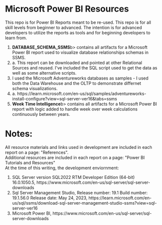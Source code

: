 # Microsoft Power BI Resources
This repo is for Power BI Reports meant to be re-used.  This repo is for all skill levels from beginner to advanced. The intention is for advanced developers to utilize the reports as tools and for beginning developers to learn from. 
<ol>
  <li><b>DATABASE_SCHEMA_SSMS</b>b> contains all artifacts for a Microsoft Power BI report used to visualize database relationships schemas in SSMS.</li>
  <li>a. This report can be downloaded and pointed at other Relational Sources and reused. I've included the SQL script used to get the data as well as some alternative scripts.</li>
  <li>I used the Microsoft Adventureworks databases as samples - I used both the Data Warehouse and the OLTP to demonstrate differnet schema visualizations.</li>
  <li>a. https://learn.microsoft.com/en-us/sql/samples/adventureworks-install-configure?view=sql-server-ver16&tabs=ssms</li>
  <li><b>Week Time Intelligence</b>b> contains all artifacts for a Microsoft Power BI report with logic added to handle week over week calculations continuously between years. </li>
</ol>

# Notes: <br>
All resource materials and links used in development are included in each report on a page: "References". <br>
Additional resources are included in each report on a page: "Power BI Tutorials and Resources"<br>
At the time of this writing, the development enviornment: <br>
<ol>
  <li>SQL Server version SQL2022	RTM	Developer Edition (64-bit)	16.0.1050.5, https://www.microsoft.com/en-us/sql-server/sql-server-downloads</li>
  <li>Sql Server Management Studio, Release number: 19.1 Build number: 19.1.56.0 Release date: May 24, 2023, https://learn.microsoft.com/en-us/sql/ssms/download-sql-server-management-studio-ssms?view=sql-server-ver16</li>
  <li>Microsoft Power BI, https://www.microsoft.com/en-us/sql-server/sql-server-downloads </li>
</ol>
